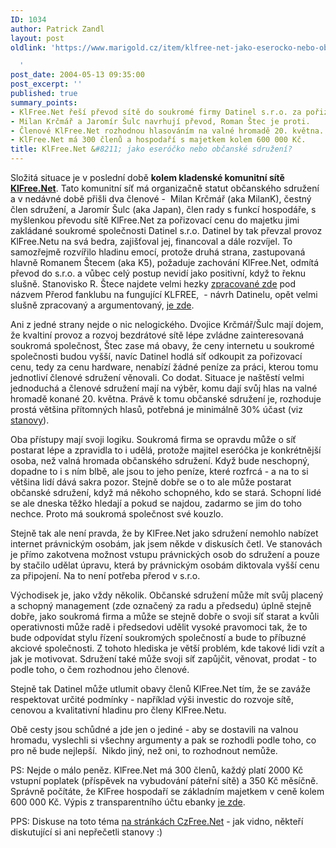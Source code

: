 ```yaml
---
ID: 1034
author: Patrick Zandl
layout: post
oldlink: 'https://www.marigold.cz/item/klfree-net-jako-eserocko-nebo-obcanske-sdruzeni

  '
post_date: 2004-05-13 09:35:00
post_excerpt: ''
published: true
summary_points:
- KlFree.Net řeší převod sítě do soukromé firmy Datinel s.r.o. za pořizovací cenu.
- Milan Krčmář a Jaromír Šulc navrhují převod, Roman Štec je proti.
- Členové KlFree.Net rozhodnou hlasováním na valné hromadě 20. května.
- KlFree.Net má 300 členů a hospodaří s majetkem kolem 600 000 Kč.
title: KlFree.Net &#8211; jako eseróčko nebo občanské sdružení?
---
```


<p>
Složitá situace je v poslední době <STRONG>kolem kladenské komunitní sítě </STRONG><A href="http://www.klfree.net/" target=_blank><STRONG>KlFree.Net</STRONG></A>. Tato komunitní síť má organizačně statut občanského sdružení a v nedávné době přišli dva členové -&#160; Milan Krčmář (aka MilanK), čestný člen sdružení, a Jaromír Šulc (aka Japan), člen rady s funkcí hospodáře, s myšlenkou&#160;převodu sítě KlFree.Net za pořizovací cenu do majetku jimi zakládané soukromé společnosti Datinel s.r.o. Datinel by tak převzal provoz KlFree.Netu na svá bedra, zajišťoval jej, financoval a dále rozvíjel. To samozřejmě rozvířilo hladinu emocí, protože druhá strana, zastupovaná hlavně Romanem Štecem (aka K5), požaduje zachování KlFree.Net, odmítá převod do s.r.o. a vůbec celý postup nevidí jako positivní, když to řeknu slušně. Stanovisko R. Štece najdete velmi hezky <A href="http://www.klfree.net/view.php?cisloclanku=2004051001" target=_blank>zpracované zde</A> pod názvem Přerod fanklubu na fungující KLFREE,&#160; - návrh Datinelu, opět velmi slušně zpracovaný a argumentovaný, <A href="http://www.klfree.net/view.php?cisloclanku=2004050205" target=_blank>je zde</A>. </p>

<p>
Ani z jedné strany nejde o nic nelogického. Dvojice Krčmář/Šulc mají dojem, že kvaltiní provoz a rozvoj bezdrátové sítě lépe zvládne zainteresovaná soukromá společnost, Štec zase má obavy, že ceny internetu u soukromé společnosti budou vyšší, navíc Datinel hodlá síť odkoupit za pořizovací cenu, tedy za cenu hardware, nenabízí žádné peníze za práci, kterou tomu jednotliví členové sdružení věnovali. Co dodat. Situace je naštěstí velmi jednoduchá a členové sdružení mají na výběr, komu dají svůj hlas na valné hromadě konané 20. května. Právě k tomu občanské sdružení je, rozhoduje prostá většina přítomných hlasů, potřebná je minimálně 30% účast (viz <A href="http://www.klfree.net/view.php?cisloclanku=2003070403" target=_blank>stanovy</A>).</p>

<p>
Oba přístupy mají svoji logiku. Soukromá firma se opravdu může o síť postarat lépe a zpravidla to i udělá, protože majitel eseróčka je konkrétnější osoba, než valná hromada občanského sdružení. Když bude neschopný, dopadne to i s ním blbě, ale jsou to jeho peníze, které rozfrcá - a na to si většina lidí dává sakra pozor. Stejně dobře se o to ale může postarat občanské sdružení, když má někoho schopného, kdo se stará. Schopní lidé se ale dneska těžko hledají a pokud se najdou, zadarmo se jim do toho nechce. Proto má soukromá společnost své kouzlo. </p>

<p>
Stejně tak ale není pravda, že by KlFree.Net jako sdružení nemohlo nabízet internet právnickým osobám, jak jsem někde v diskusích četl. Ve stanovách je přímo zakotvena možnost vstupu právnických osob do sdružení a pouze by stačilo udělat úpravu, která by právnickým osobám diktovala vyšší cenu za připojení. Na to není potřeba přerod v s.r.o.</p>

<p>
Východisek je, jako vždy několik. Občanské sdružení může mít svůj placený a schopný management (zde označený za radu a předsedu) úplně stejně dobře, jako soukromá firma a může se stejně dobře o svoji síť starat a kvůli operativnosti může radě i předsedovi udělit vysoké pravomoci tak, že to bude odpovídat stylu řízení soukromých společností a bude to příbuzné akciové společnosti. Z tohoto hlediska je větší problém, kde takové lidi vzít a jak je motivovat. Sdružení také může svoji síť zapůjčit, věnovat, prodat - to podle toho, o čem rozhodnou jeho členové. </p>

<p>
Stejně tak Datinel může utlumit obavy členů KlFree.Net tím, že se zaváže respektovat určité podmínky - například výši investic do rozvoje sítě, cenovou a kvalitativní hladinu pro členy KlFree.Netu. </p>

<p>
Obě cesty jsou schůdné a jde jen o jediné - aby se dostavili na valnou hromadu, vyslechli si všechny argumenty a pak se rozhodli podle toho, co pro ně bude nejlepší.&#160; Nikdo jiný, než oni, to rozhodnout nemůže. </p>

<p>
PS: Nejde o málo peněz. KlFree.Net má 300 členů, každý platí 2000 Kč vstupní poplatek (příspěvek na vybudování páteřní sítě) a 350 Kč měsíčně. Správně počítáte, že KlFree hospodaří se základním majetkem v ceně kolem 600 000 Kč. Výpis z transparentního účtu ebanky <A href="http://www.ebanka.cz/tran_uct/1248335001.html" target=_blank>je zde</A>.</p>

<p>
PPS: Diskuse na toto téma <A href="http://www.czfree.net/forum/showthread.php?s=&amp;postid=89118" target=_blank>na stránkách CzFree.Net</A> - jak vidno, někteří diskutující si ani nepřečetli stanovy :)</p>